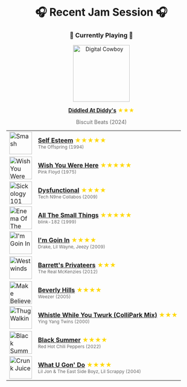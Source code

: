 <div align='center'>

# 🎧 Recent Jam Session 🎧

<h3>🎵 Currently Playing 🎵</h3>

<a href="https://open.spotify.com/track/7rKVFhiZFCo9ghpgI7vsqx"><img src="https://i.scdn.co/image/ab67616d0000b2731ec06417ecad84de11260ddb" width="150" height="150" alt="Digital Cowboy" /></a>

<b><a href="https://open.spotify.com/track/7rKVFhiZFCo9ghpgI7vsqx">Diddled At Diddy's</a></b><span style="color: gold;"> ★★★</span>

<span style="color: #666;">Biscuit Beats (2024)</span>

<table style='margin: 0 auto; max-width: 550px;'>
<tr>
<td width="60"><a href="https://open.spotify.com/track/1FkoVC85Ds3mFoK0fVqEqP"><img src="https://i.scdn.co/image/ab67616d0000b2730158cbde70672dd821972907" width="60" height="60" alt="Smash" /></a></td>
<td><b><a href="https://open.spotify.com/track/1FkoVC85Ds3mFoK0fVqEqP">Self Esteem</a></b> <span style="color: gold;"> ★★★★★</span><br><span style="font-size: 12px; color: #666;">The Offspring (1994)</span></td>
</tr>
<tr>
<td width="60"><a href="https://open.spotify.com/track/6mFkJmJqdDVQ1REhVfGgd1"><img src="https://i.scdn.co/image/ab67616d0000b2731a84d71391df7469c5ab8539" width="60" height="60" alt="Wish You Were Here" /></a></td>
<td><b><a href="https://open.spotify.com/track/6mFkJmJqdDVQ1REhVfGgd1">Wish You Were Here</a></b> <span style="color: gold;"> ★★★★★</span><br><span style="font-size: 12px; color: #666;">Pink Floyd (1975)</span></td>
</tr>
<tr>
<td width="60"><a href="https://open.spotify.com/track/1AJx5jJQy9pKKxcnHm85RY"><img src="https://i.scdn.co/image/ab67616d0000b27349440f89d229d070b504be74" width="60" height="60" alt="Sickology 101" /></a></td>
<td><b><a href="https://open.spotify.com/track/1AJx5jJQy9pKKxcnHm85RY">Dysfunctional</a></b> <span style="color: gold;"> ★★★★</span><br><span style="font-size: 12px; color: #666;">Tech N9ne Collabos (2009)</span></td>
</tr>
<tr>
<td width="60"><a href="https://open.spotify.com/track/2m1hi0nfMR9vdGC8UcrnwU"><img src="https://i.scdn.co/image/ab67616d0000b2736da502e35a7a3e48de2b0f74" width="60" height="60" alt="Enema Of The State" /></a></td>
<td><b><a href="https://open.spotify.com/track/2m1hi0nfMR9vdGC8UcrnwU">All The Small Things</a></b> <span style="color: gold;"> ★★★★★</span><br><span style="font-size: 12px; color: #666;">blink-182 (1999)</span></td>
</tr>
<tr>
<td width="60"><a href="https://open.spotify.com/track/5aooThgj87ID0vgiyvcjPM"><img src="https://i.scdn.co/image/ab67616d0000b273950eb267e96cd35da58b1d1c" width="60" height="60" alt="I'm Goin In" /></a></td>
<td><b><a href="https://open.spotify.com/track/5aooThgj87ID0vgiyvcjPM">I'm Goin In</a></b> <span style="color: gold;"> ★★★★</span><br><span style="font-size: 12px; color: #666;">Drake, Lil Wayne, Jeezy (2009)</span></td>
</tr>
<tr>
<td width="60"><a href="https://open.spotify.com/track/3TLhkXFenusy509GrA8RUL"><img src="https://i.scdn.co/image/ab67616d0000b273fc6d52924a3ce8a3dc034ea9" width="60" height="60" alt="Westwinds" /></a></td>
<td><b><a href="https://open.spotify.com/track/3TLhkXFenusy509GrA8RUL">Barrett's Privateers</a></b> <span style="color: gold;"> ★★★</span><br><span style="font-size: 12px; color: #666;">The Real McKenzies (2012)</span></td>
</tr>
<tr>
<td width="60"><a href="https://open.spotify.com/track/1yKu2MhpwzDXXH2tzG6xoa"><img src="https://i.scdn.co/image/ab67616d0000b273a9def696688b8353ad8511ad" width="60" height="60" alt="Make Believe" /></a></td>
<td><b><a href="https://open.spotify.com/track/1yKu2MhpwzDXXH2tzG6xoa">Beverly Hills</a></b> <span style="color: gold;"> ★★★★</span><br><span style="font-size: 12px; color: #666;">Weezer (2005)</span></td>
</tr>
<tr>
<td width="60"><a href="https://open.spotify.com/track/1LMAQunVS6Dq8wEqQnsL8Y"><img src="https://i.scdn.co/image/ab67616d0000b273bbcee29f47340197f56870e5" width="60" height="60" alt="Thug Walkin" /></a></td>
<td><b><a href="https://open.spotify.com/track/1LMAQunVS6Dq8wEqQnsL8Y">Whistle While You Twurk (ColliPark Mix)</a></b> <span style="color: gold;"> ★★★</span><br><span style="font-size: 12px; color: #666;">Ying Yang Twins (2000)</span></td>
</tr>
<tr>
<td width="60"><a href="https://open.spotify.com/track/3a94TbZOxhkI9xuNwYL53b"><img src="https://i.scdn.co/image/ab67616d0000b273579b9602ae484950d95d0ab8" width="60" height="60" alt="Black Summer" /></a></td>
<td><b><a href="https://open.spotify.com/track/3a94TbZOxhkI9xuNwYL53b">Black Summer</a></b> <span style="color: gold;"> ★★★★</span><br><span style="font-size: 12px; color: #666;">Red Hot Chili Peppers (2022)</span></td>
</tr>
<tr>
<td width="60"><a href="https://open.spotify.com/track/1bTphHXspys3RvvRxfzzIc"><img src="https://i.scdn.co/image/ab67616d0000b2734ab521cf16202a5bc5f72cfe" width="60" height="60" alt="Crunk Juice" /></a></td>
<td><b><a href="https://open.spotify.com/track/1bTphHXspys3RvvRxfzzIc">What U Gon' Do</a></b> <span style="color: gold;"> ★★★★</span><br><span style="font-size: 12px; color: #666;">Lil Jon & The East Side Boyz, Lil Scrappy (2004)</span></td>
</tr>
</table>
</div>

